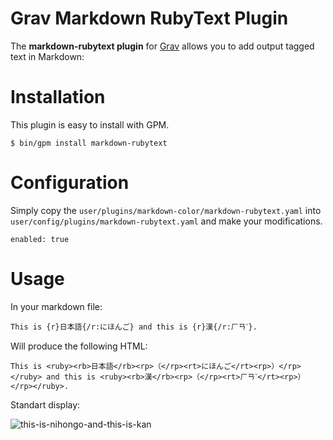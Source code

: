 # Grav Markdown RubyText Plugin

The **markdown-rubytext plugin** for [Grav](http://github.com/getgrav/grav) allows you to add output <ruby> tagged text in Markdown:

# Installation

This plugin is easy to install with GPM.

```
$ bin/gpm install markdown-rubytext
```

# Configuration

Simply copy the `user/plugins/markdown-color/markdown-rubytext.yaml` into `user/config/plugins/markdown-rubytext.yaml` and make your modifications.

```
enabled: true
```

# Usage

In your markdown file:

```
This is {r}日本語{/r:にほんご} and this is {r}漢{/r:ㄏㄢˋ}.
```

Will produce the following HTML:

```
This is <ruby><rb>日本語</rb><rp>（</rp><rt>にほんご</rt><rp>）</rp></ruby> and this is <ruby><rb>漢</rb><rp>（</rp><rt>ㄏㄢˋ</rt><rp>）</rp></ruby>.
```

Standart display:

![this-is-nihongo-and-this-is-kan](this-is-nihongo-and-this-is-kan.PNG)
